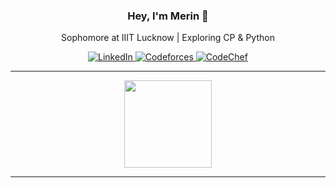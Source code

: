 <h3 align="center">Hey, I'm Merin 👋</h3>
<p align="center">Sophomore at IIIT Lucknow | Exploring CP & Python</p>

<p align="center">
  <a href="https://www.linkedin.com/in/merintheresjose/">
    <img alt="LinkedIn" src="https://img.shields.io/badge/LinkedIn-blue?style=flat&logo=linkedin&logoColor=white"/>
  </a>
  <a href="https://codeforces.com/profile/MerinTheres">
    <img alt="Codeforces" src="https://img.shields.io/badge/Codeforces-1f8acb?style=flat&logo=codeforces&logoColor=white"/>
  </a>
  <a href="https://www.codechef.com/users/pledge_zen_84">
    <img alt="CodeChef" src="https://img.shields.io/badge/CodeChef-5B4638?style=flat&logo=codechef&logoColor=white"/>
  </a>
</p>

---

<p align="center">
  <img src="https://github-readme-stats.vercel.app/api?username=merintheres&show_icons=true&hide_title=true&hide=stars&count_private=true&include_all_commits=true&theme=github_dark" height="140"/>
</p>

---
